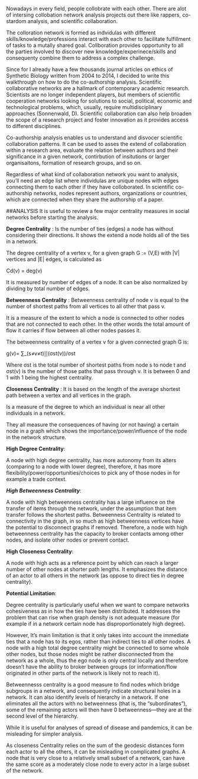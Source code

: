 Nowadays in every field, people collobrate with each other. There are alot of intersing collobation network analysis projects out there like rappers, co-stardom analysis, and scientific collaboration.

The colloration network is formed as indvidulas with different skills/knowledge/professions interact with each other to facilitate fulfillment of tasks to a mutally shared goal. Collboration provides opportunity to all the parties involved to discover new knowledge/experinece/skills and consequenty combine them to address a complex challenge.

Since for I already have a few thousands journal articles on ethics of Synthetic Biology written from 2004 to 2014, I decided to write this walkthrough on how to do the co-authorship analysis. Scientific collaborative networks are a hallmark of contemporary academic research. Scientists are no longer independent players, but members of scientific cooperation networks looking for solutions to social, political, economic and technological problems, which, usually, require multidisciplinary approaches (Sonnenwald, D). Scientific collaboration can also help broaden the scope of a research project and foster innovation as it provides access to different disciplines.

Co-authorship analysis enables us to understand and disvocer scientific collaboration patterns. It can be used to asses the extend of collaboration within a research area, evaluate the relation between authors and their significance in a given network, contirbution of insitutions or larger organisaitons, formation of research groups, and so on.

Regardless of what kind of collaboration network you want to analysis, you’ll need an edge list where individulas are unique nodes with edges connecting them to each other if they have colloborated. In scientific co-authorship networks, nodes represent authors, organizations or countries, which are connected when they share the authorship of a paper.

##ANALYSIS
It is useful to review a few major centrality measures in social networks before starting the analysis.

**Degree Centrality** : Is the number of ties (edges) a node has without considering their directions. It shows the extend a node holds all of the ties in a network.

The degree centrality of a vertex v, for a given graph G := (V,E) with |V| vertices and |E| edges, is calculated as

Cd(v) = deg(v)

 It is measured by number of edges of a node. It can be also normalized by dividing by total number of edges.

**Betweenness Centrality** : Betweenness centrality of node v is equal to the number of shortest paths from all vertices to all other that pass v.

It is a measure of the extent to which a node is connected to other nodes that are not connected to each other. In the other words the total amount of flow it carries if flow between all other nodes passes it.

The betweenness centrality of a vertex v for a given connected graph G is:

g(v)= ∑_(s≠v≠t)▒(σst(v))/σst

Where σst is the total number of shortest paths from node s to node t and σst(v) is the number of those paths that pass through v. It is between 0 and 1 with 1 being the highest centrality.

**Closeness Centrality** : It is based on the length of the average shortest path between a vertex and all vertices in the graph.

Is a measure of the degree to which an individual is near all other individuals in a network.

They all measure the consequences of having (or not having) a certain node in a graph which shows the importance/power/influence of the node in the network structure.

**High Degree Centrality**:

A node with high degree centrality, has more autonomy from its alters (comparing to a node with lower degree), therefore, it has more flexibility/power/opportunities/choices to pick any of those nodes in for example a trade context.

***High Betweenness Centrality***:

A node with high betweenness centrality has a large influence on the transfer of items through the network, under the assumption that item transfer follows the shortest paths. Betweenness Centrality is related to connectivity in the graph, in so much as high betweenness vertices have the potential to disconnect graphs if removed. Therefore, a node with high betweenness centrality has the capacity to broker contacts among other nodes, and isolate other nodes or prevent contact.

**High Closeness Centrality**:

A node with high acts as a reference point by which can reach a larger number of other nodes at shorter path lengths. It emphasizes the distance of an actor to all others in the network (as oppose to direct ties in degree centrality).

**Potential Limitation**:

Degree centrality is particularly useful when we want to compare networks cohesiveness as in how the ties have been distributed. It addresses the problem that can rise when graph density is not adequate measure (for example if in a network certain node has disproportionately high degree).

However, It’s main limitation is that it only takes into account the immediate ties that a node has to its egos, rather than indirect ties to all other nodes. A node with a high total degree centrality might be connected to some whole other nodes, but those nodes might be rather disconnected from the network as a whole, thus the ego node is only central locally and therefore doesn’t have the ability to broker between groups (or information/flow originated in other parts of the network is likely not to reach it).

Betweennesss centrality is a good measure to find nodes which bridge subgroups in a network, and consequently indicate structural holes in a network. It can also identify levels of hierarchy in a network. If one eliminates all the actors with no betweenness (that is, the “subordinates”), some of the remaining actors will then have 0 betweenness—they are at the second level of the hierarchy.

While it is useful for analyses of spread of disease and pandemics, it can be misleading for simpler analysis.

As closeness Centrality relies on the sum of the geodesic distances form each actor to all the others, it can be misleading in complicated graphs. A node that is very close to a relatively small subset of a network, can have the same score as a moderately close node to every actor in a large subset of the network.

